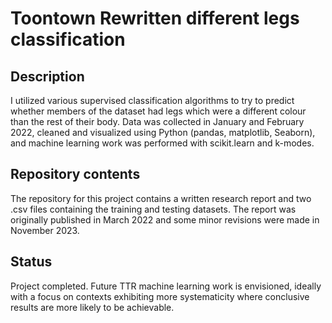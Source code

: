 # Toontown Rewritten different legs classification
## Description
I utilized various supervised classification algorithms to try to predict whether members of the dataset had legs which were a different colour than the rest of their body. Data was collected in January and February 2022, cleaned and visualized using Python (pandas, matplotlib, Seaborn), and machine learning work was performed with scikit.learn and k-modes.
## Repository contents
The repository for this project contains a written research report and two .csv files containing the training and testing datasets. The report was originally published in March 2022 and some minor revisions were made in November 2023. 
## Status
Project completed. Future TTR machine learning work is envisioned, ideally with a focus on contexts exhibiting more systematicity where conclusive results are more likely to be achievable.
